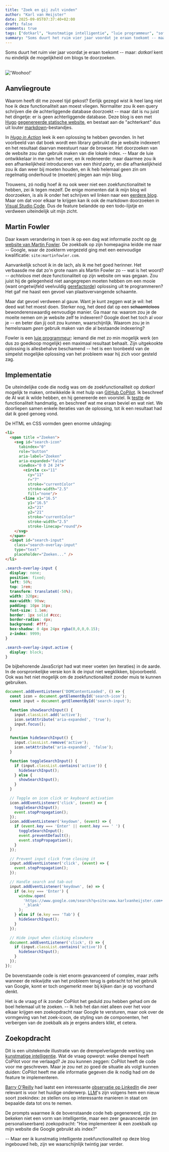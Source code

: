```yaml
---
title: "Zoek en gij zult vinden"
author: "Karl van Heijster"
date: 2025-09-05T07:37:40+02:00
draft: false
comments: true
tags: ["dotkarl", "kunstmatige intelligentie", "luie programmeur", "software ontwikkelen"]
summary: "Soms duurt het ruim vier jaar voordat je eraan toekomt -- maar: *dotkarl* kent nu eindelijk de mogelijkheid om blogs te doorzoeken. *Woohoo!*"
---
```


Soms duurt het ruim vier jaar voordat je eraan toekomt -- maar: *dotkarl* kent nu eindelijk de mogelijkheid om blogs te doorzoeken.


<br>
<img class="center" src="https://media1.giphy.com/media/v1.Y2lkPTc5MGI3NjExMWpwbmE5NnpkcGUyMTVidGh2cmtweDBtNGE1MTRtbm55bDN2dHdqNyZlcD12MV9pbnRlcm5hbF9naWZfYnlfaWQmY3Q9Zw/L0O3TQpp0WnSXmxV8p/giphy.gif" alt="'Woohoo!'" />
<br>


## Aanvliegroute


Waarom heeft dit me zoveel tijd gekost? Eerlijk gezegd wist ik heel lang niet hoe ik deze functionaliteit aan moest vliegen. Normaliter zou ik een query schrijven die de achterliggende database doorzoekt -- maar dat is nu juist het dingetje: er is geen achterliggende database. Deze blog is een met [Hugo](https://gohugo.io/) [gegenereerde statische website](https://en.wikipedia.org/wiki/Static_site_generator "'Static site generator'"), en bestaat aan de "achterkant" dus uit louter [markdown](https://www.markdownguide.org/ "Markdown Guide")-bestandjes. 


In [*Hugo in Action*](https://www.manning.com/books/hugo-in-action "Atishay Jain, 'Hugo in Action', Manning 2022") leek ik een oplossing te hebben gevonden. In het voorbeeld van dat boek wordt een library gebruikt die je website indexeert en het resultaat daarvan meestuurt naar de browser. Het doorzoeken van de website zou dan gebruik maken van die lokale index. -- Maar de luie ontwikkelaar in me nam het over, en ik redeneerde: maar daarmee zou ik een afhankelijkheid introduceren van een *third party*, en die afhankelijkheid zou ik dan weer bij moeten houden, en ik heb helemaal geen zin om regelmatig onderhoud te (moeten) plegen aan mijn blog. 


Trouwens, zó nodig hoef *ik* nu ook weer niet een zoekfunctionaliteit te hebben, zei ik tegen mezelf. De enige momenten dat ik mijn blog wil doorzoeken, is als ik onder het schrijven wil linken naar een [eerdere blog](/blog/25/05/borrelpraat/ "'Borrelpraat'"). Maar om dat voor elkaar te krijgen kan ik ook de markdown doorzoeken in [Visual Studio Code](https://code.visualstudio.com/). Dus de feature belandde op een todo-lijstje en verdween uiteindelijk uit mijn zicht.


## Martin Fowler


Daar kwam verandering in toen ik op een dag wat informatie zocht op [de website van Martin Fowler](https://martinfowler.com/). De zoekbalk op zijn homepagina leidde me naar -- Google, waar de zoekterm vergezeld ging met een eenvoudige kwalificatie: `site:martinfowler.com`.


Aanvankelijk schoot ik in de lach, als ik me het goed herinner. Het verbaasde me dat zo'n grote naam als Martin Fowler zo -- wat is het woord? -- *achteloos* met deze functionaliteit op zijn website om was gegaan. Zou juist hij de gelegenheid niet aangegrepen moeten hebben om een mooie (want ongetwijfeld veelvuldig [gerefactorde](/blog/24/02/een-herwaardering-van-fowlers-refactoring/ "'Een herwaardering van Fowlers Refactoring'")) oplossing uit te programmeren? Het gaf me haast een gevoel van plaatsvervangende schaamte.


Maar dat gevoel verdween al gauw. Want je kunt zeggen wat je wil: het deed wat het moest doen. Sterker nog, het deed dat op een ~~schaamteloos~~ bewonderenswaardig eenvoudige manier. Ga maar na: waarom zou je de moeite nemen om je website zelf te indexeren? Google doet het toch al voor je -- en beter dan jij ooit zou kunnen, waarschijnlijk. Waarom zou je in hemelsnaam *geen* gebruik maken van die al bestaande indexering?


Fowler is een [luie programmeur](/tags/luie-programmeur/ "Blogs met de tag 'luie programmeur'"): iemand die met zo min mogelijk werk (en dus zo goedkoop mogelijk) een maximaal resultaat behaalt. Zijn uitgekookte oplossing is allesbehalve beschamend -- het is een toonbeeld van de simpelst mogelijke oplossing van het probleem waar hij zich voor gesteld zag.


## Implementatie


De uiteindelijke code die nodig was om de zoekfunctionaliteit op *dotkarl* mogelijk te maken, ontwikkelde ik met hulp van [GitHub CoPilot](https://github.com/features/copilot). Ik beschreef de AI wat ik wilde hebben, en hij genereerde een voorstel. Ik [testte](/tags/testen/ "Blogs met de tag 'testen'") de functionaliteit handmatig, en beschreef wat me eraan beviel en wat niet. We doorliepen samen enkele iteraties van de oplossing, tot ik een resultaat had dat ik goed genoeg vond.


De HTML en CSS vormden geen enorme uitdaging:


```html
<li>
  <span title ="Zoeken">
    <svg id="search-icon" 
      tabindex="0"
      role="button"
      aria-label="Zoeken"
      aria-expanded="false"
      viewBox="0 0 24 24">
        <circle cx="11" 
          cy="11" 
          r="7"
          stroke="currentColor" 
          stroke-width="2.5" 
          fill="none"/>
        <line x1="16.5" 
          y1="16.5" 
          x2="21" 
          y2="21" 
          stroke="currentColor" 
          stroke-width="2.5" 
          stroke-linecap="round"/>
    </svg>
  </span>
  <input id="search-input" 
    class="search-overlay-input" 
    type="text" 
    placeholder="Zoeken..." />
</li>
```

```css
.search-overlay-input {
  display: none;
  position: fixed;
  left: 50%;
  top: 1rem;
  transform: translateX(-50%);
  width: 320px;
  max-width: 90vw;
  padding: 10px 16px;
  font-size: 1.1em;
  border: 1px solid #ccc;
  border-radius: 4px;
  background: #fff;
  box-shadow: 0 4px 24px rgba(0,0,0,0.15);
  z-index: 9999;
}

.search-overlay-input.active {
  display: block;
}
```

De bijbehorende JavaScript had wat meer voeten (en iteraties) in de aarde. In de oorspronkelijke versie kon ik de input niet wegklikken, bijvoorbeeld. Ook was het niet mogelijk om de zoekfunctionaliteit zonder muis te kunnen gebruiken.


```js
document.addEventListener('DOMContentLoaded', () => {
  const icon = document.getElementById('search-icon');
  const input = document.getElementById('search-input');

  function showSearchInput() {
    input.classList.add('active');
    icon.setAttribute('aria-expanded', 'true');
    input.focus();
  }

  function hideSearchInput() {
    input.classList.remove('active');
    icon.setAttribute('aria-expanded', 'false');
  }

  function toggleSearchInput() {
    if (input.classList.contains('active')) {
      hideSearchInput();
    } else {
      showSearchInput();
    }
  }

  // Toggle on icon click or keyboard activation
  icon.addEventListener('click', (event) => {
    toggleSearchInput();
    event.stopPropagation();
  });
  icon.addEventListener('keydown', (event) => {
    if (event.key === 'Enter' || event.key === ' ') {
      toggleSearchInput();
      event.preventDefault();
      event.stopPropagation();
    }
  });

  // Prevent input click from closing it
  input.addEventListener('click', (event) => {
    event.stopPropagation();
  });

  // Handle search and tab-out
  input.addEventListener('keydown', (e) => {
    if (e.key === 'Enter') {
      window.open(
        'https://www.google.com/search?q=site:www.karlvanheijster.com+' + encodeURIComponent(input.value),
        '_blank'
      );
    } else if (e.key === 'Tab') {
      hideSearchInput();
    }
  });

  // Hide input when clicking elsewhere
  document.addEventListener('click', () => {
    if (input.classList.contains('active')) {
      hideSearchInput();
    }
  });
});
```


De bovenstaande code is niet enorm geavanceerd of complex, maar zelfs wanneer de reikwijdte van het probleem terug is gebracht tot het gebruik van Google, komt er toch ongemerkt meer bij kijken dan je op voorhand denkt.


Het is de vraag of ik zonder CoPilot het geduld zou hebben gehad om de boel helemaal uit te zoeken. -- Ik heb het dan niet alleen over het voor elkaar krijgen een zoekopdracht naar Google te versturen, maar ook over de vormgeving van het zoek-icoon, de styling van de componenten, het verbergen van de zoekbalk als je ergens anders klikt, et cetera. 


## Zoekopdracht


Dit is een uitstekende illustratie van de drempelverlagende werking van [kunstmatige intelligentie](/tags/kunstmatige-intelligentie/ "Blogs met de tag 'kunstmatige intelligentie'"). Wat de vraag opwerpt: welke drempel heeft CoPilot voor me verlaagd? Je zou kunnen zeggen: CoPilot heeft de code voor me geschreven. Maar je zou net zo goed de situatie als volgt kunnen duiden: CoPilot heeft me alle informatie gegeven die ik nodig had om de feature te implementeren.


[Barry O'Reilly](https://www.linkedin.com/in/barry-o-reilly-b924657/ "Barry O'Reilly @ LinkedIn") had laatst een interessante [observatie op LinkedIn](https://www.linkedin.com/posts/barry-o-reilly-b924657_whenever-we-all-calm-down-a-bit-we-can-start-activity-7346306622492717056-qtWU) die zeer relevant is voor het huidige onderwerp. [LLM](https://en.wikipedia.org/wiki/Large_language_model "'Large language model', Wikipedia")'s zijn volgens hem een nieuw soort zoekindex: ze stellen ons op interessante manieren in staat om bepaalde data tot ons te nemen. 


De prompts waarmee ik de bovenstaande code heb gegenereerd, zijn zo bekeken niet een vorm van intelligentie, maar een zeer geavanceerde (en personaliseerbare) zoekopdracht: "Hoe implementeer ik een zoekbalk op mijn website die Google gebruikt als index?"


-- Maar eer ik kunstmatig intelligente zoekfunctionaliteit op deze blog ingebouwd heb, zijn we waarschijnlijk twintig jaar verder. 
